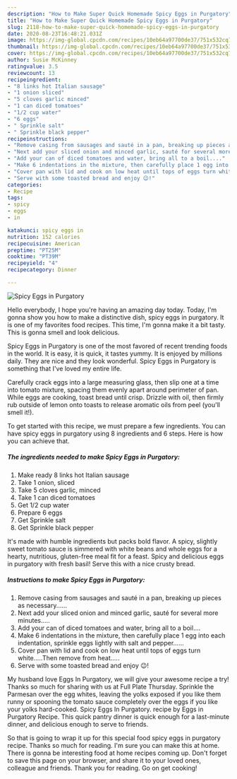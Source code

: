 ```yaml
---
description: "How to Make Super Quick Homemade Spicy Eggs in Purgatory"
title: "How to Make Super Quick Homemade Spicy Eggs in Purgatory"
slug: 2118-how-to-make-super-quick-homemade-spicy-eggs-in-purgatory
date: 2020-08-23T16:48:21.031Z
image: https://img-global.cpcdn.com/recipes/10eb64a97700de37/751x532cq70/spicy-eggs-in-purgatory-recipe-main-photo.jpg
thumbnail: https://img-global.cpcdn.com/recipes/10eb64a97700de37/751x532cq70/spicy-eggs-in-purgatory-recipe-main-photo.jpg
cover: https://img-global.cpcdn.com/recipes/10eb64a97700de37/751x532cq70/spicy-eggs-in-purgatory-recipe-main-photo.jpg
author: Susie McKinney
ratingvalue: 3.5
reviewcount: 13
recipeingredient:
- "8 links hot Italian sausage"
- "1 onion sliced"
- "5 cloves garlic minced"
- "1 can diced tomatoes"
- "1/2 cup water"
- "6 eggs"
- " Sprinkle salt"
- " Sprinkle black pepper"
recipeinstructions:
- "Remove casing from sausages and sauté in a pan, breaking up pieces as necessary......"
- "Next add your sliced onion and minced garlic, sauté for several more minutes....."
- "Add your can of diced tomatoes and water, bring all to a boil...."
- "Make 6 indentations in the mixture, then carefully place 1 egg into each indentation, sprinkle eggs lightly with salt and pepper......"
- "Cover pan with lid and cook on low heat until tops of eggs turn white.....Then remove from heat....."
- "Serve with some toasted bread and enjoy 😉!"
categories:
- Recipe
tags:
- spicy
- eggs
- in

katakunci: spicy eggs in 
nutrition: 152 calories
recipecuisine: American
preptime: "PT25M"
cooktime: "PT39M"
recipeyield: "4"
recipecategory: Dinner

---
```



![Spicy Eggs in Purgatory](https://img-global.cpcdn.com/recipes/10eb64a97700de37/751x532cq70/spicy-eggs-in-purgatory-recipe-main-photo.jpg)

Hello everybody, I hope you're having an amazing day today. Today, I'm gonna show you how to make a distinctive dish, spicy eggs in purgatory. It is one of my favorites food recipes. This time, I'm gonna make it a bit tasty. This is gonna smell and look delicious.

Spicy Eggs in Purgatory is one of the most favored of recent trending foods in the world. It is easy, it is quick, it tastes yummy. It is enjoyed by millions daily. They are nice and they look wonderful. Spicy Eggs in Purgatory is something that I've loved my entire life.

Carefully crack eggs into a large measuring glass, then slip one at a time into tomato mixture, spacing them evenly apart around perimeter of pan. While eggs are cooking, toast bread until crisp. Drizzle with oil, then firmly rub outside of lemon onto toasts to release aromatic oils from peel (you&#39;ll smell it!).


To get started with this recipe, we must prepare a few ingredients. You can have spicy eggs in purgatory using 8 ingredients and 6 steps. Here is how you can achieve that.

<!--inarticleads1-->

##### The ingredients needed to make Spicy Eggs in Purgatory:

1. Make ready 8 links hot Italian sausage
1. Take 1 onion, sliced
1. Take 5 cloves garlic, minced
1. Take 1 can diced tomatoes
1. Get 1/2 cup water
1. Prepare 6 eggs
1. Get  Sprinkle salt
1. Get  Sprinkle black pepper


It&#39;s made with humble ingredients but packs bold flavor. A spicy, slightly sweet tomato sauce is simmered with white beans and whole eggs for a hearty, nutritious, gluten-free meal fit for a feast. Spicy and delicious eggs in purgatory with fresh basil! Serve this with a nice crusty bread. 

<!--inarticleads2-->

##### Instructions to make Spicy Eggs in Purgatory:

1. Remove casing from sausages and sauté in a pan, breaking up pieces as necessary......
1. Next add your sliced onion and minced garlic, sauté for several more minutes.....
1. Add your can of diced tomatoes and water, bring all to a boil....
1. Make 6 indentations in the mixture, then carefully place 1 egg into each indentation, sprinkle eggs lightly with salt and pepper......
1. Cover pan with lid and cook on low heat until tops of eggs turn white.....Then remove from heat.....
1. Serve with some toasted bread and enjoy 😉!


My husband love Eggs In Purgatory, we will give your awesome recipe a try! Thanks so much for sharing with us at Full Plate Thursday. Sprinkle the Parmesan over the egg whites, leaving the yolks exposed if you like them runny or spooning the tomato sauce completely over the eggs if you like your yolks hard-cooked. Spicy Eggs In Purgatory. recipe by Eggs in Purgatory Recipe. This quick pantry dinner is quick enough for a last-minute dinner, and delicious enough to serve to friends. 

So that is going to wrap it up for this special food spicy eggs in purgatory recipe. Thanks so much for reading. I'm sure you can make this at home. There is gonna be interesting food at home recipes coming up. Don't forget to save this page on your browser, and share it to your loved ones, colleague and friends. Thank you for reading. Go on get cooking!
